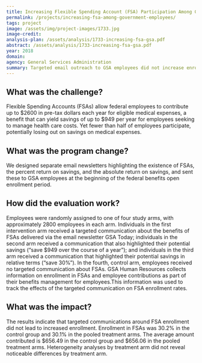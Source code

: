 ```yaml
---
title: Increasing Flexible Spending Account (FSA) Participation Among Government Employees
permalink: /projects/increasing-fsa-among-government-employees/
tags: project  
image: /assets/img/project-images/1733.jpg
image-credit:
analysis-plan: /assets/analysis/1733-increasing-fsa-gsa.pdf
abstract: /assets/analysis/1733-increasing-fsa-gsa.pdf
year: 2018
domain: 
agency: General Services Administration
summary: Targeted email outreach to GSA employees did not increase enrollment in Flexible Spending Accounts.
---
```

## What was the challenge?

Flexible Spending Accounts (FSAs) allow federal employees to contribute up to $2600 in pre-tax dollars each year for eligible medical expenses, a benefit that can  yield savings of up to $949 per year for employees seeking to manage health care costs. Yet fewer than half of employees participate, potentially losing out on savings on medical expenses.

## What was the program change?

We designed separate email newsletters highlighting the existence of FSAs, the percent return on savings, and the absolute return on savings, and sent these to GSA employees at the beginning of the federal benefits open enrollment period.

## How did the evaluation work?

Employees were randomly assigned to one of four study arms, with approximately 2800 employees in each arm. Individuals in the first intervention arm received a targeted communication about the benefits of FSAs delivered via the email newsletter GSA Today; individuals in the second arm received a communication that also highlighted their potential  savings (“save $949 over the course of a year”); and individuals in the third arm received  a communication that highlighted their potential savings in relative terms (“save 30%”). In the fourth, control arm, employees received no targeted communication about FSAs. GSA Human Resources collects information on enrollment in FSAs and employee contributions as part of their benefits management for employees.This information was used to track the effects of the targeted communication on FSA enrollment rates.

## What was the impact?

The results indicate that targeted communications around FSA enrollment did not lead to increased enrollment. Enrollment in FSAs was 30.2% in the control group and 30.1% in the pooled treatment arms. The average amount contributed is $656.49 in the control group and $656.06 in the pooled treatment arms. Heterogeneity analyses by treatment arm did not reveal noticeable differences by treatment arm.
